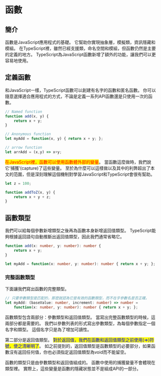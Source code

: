 # 函數

## 簡介

函數是JavaScript應用程式的基礎。 它幫助你實現抽象層，模擬類，資訊隱藏和模組。 在TypeScript裡，雖然已經支援類，命名空間和模組，但函數仍然是主要的定義的地方。 TypeScript為JavaScript函數新增了額外的功能，讓我們可以更容易地使用。

## 定義函數&#x20;

和JavaScript一樣，TypeScript函數可以創建有名字的函數和匿名函數。 你可以隨意選擇適合應用程式的方式，不論是定義一系列API函數還是只使用一次的函數。

```javascript
// Named function
function add(x, y) {
    return x + y;
}

// Anonymous function
let myAdd = function(x, y) { return x + y; };

// arrow function
let arrAdd = (x,y) => x+y;
```

<mark style="color:red;">在JavaScript裡，函數可以使用函數體外部的變量</mark>。 當函數這麼做時，我們說它‘捕獲’(capture)了這些變量。 至於為什麼可以這樣做以及其中的利弊超出了本文的范圍，但是深刻理解這個機制對學習JavaScript和TypeScript會很有幫助。

```javascript
let z = 100;

function addToZ(x, y) {
    return x + y + z;
}
```

## 函數類型

我們可以給每個參數新增類型之後再為函數本身新增返回值類型。 TypeScript能夠根據返回語句自動推斷出返回值類型，因此我們通常省略它。

```typescript
function add(x: number, y: number): number {
    return x + y;
}

let myAdd = function(x: number, y: number): number { return x + y; };
```

### 完整函數類型

下面讓我們寫出函數的完整類型。

```typescript
// 只要參數類型是匹配的，那麼就認為它是有效的函數類型，而不在乎參數名是否正確。
let myAdd: (baseValue: number, increment: number) => number =
    function(x: number, y: number): number { return x + y; };
```

函數類型包含兩部分：參數類型和返回值類型。 當寫出完整函數類型的時候，這兩部分都是需要的。 我們以參數列表的形式寫出參數類型，為每個參數指定一個名字和類型。 這個名字只是為了增加可讀性。

第二部分是返回值類型。 <mark style="color:blue;">對於返回值，我們在函數和返回值類型之前使用(=>)符號，使之清晰明了</mark>。 如之前提到的，返回值類型是函數類型的必要部分，如果函數沒有返回任何值，你也必須指定返回值類型為void而不能留空。

函數的類型只是由參數類型和返回值組成的。 函數中使用的捕獲變量不會體現在類型裡。 實際上，這些變量是函數的隱藏狀態並不是組成API的一部分。
